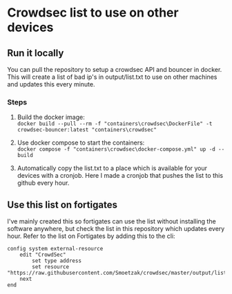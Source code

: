 # Crowdsec list to use on other devices
## Run it locally
You can pull the repository to setup a crowdsec API and bouncer in docker.
This will create a list of bad ip's in output/list.txt to use on other machines and updates this every minute.

### Steps
 
1) Build the docker image:   
```docker build --pull --rm -f "containers\crowdsec\DockerFile" -t crowdsec-bouncer:latest "containers\crowdsec" ```    


 
2) Use docker compose to start the containers:    
```docker compose -f "containers\crowdsec\docker-compose.yml" up -d --build```


3) Automatically copy the list.txt to a place which is available for your devices with a cronjob.
   Here I made a cronjob that pushes the list to this github every hour.

## Use this list on fortigates
I've mainly created this so fortigates can use the list without installing the software anywhere, but check the list in this repository which updates every hour.
Refer to the list on Fortigates by adding this to the cli:
```
config system external-resource
    edit "CrowdSec"
        set type address
        set resource "https://raw.githubusercontent.com/Smoetzak/crowdsec/master/output/list.txt"
    next
end
```
